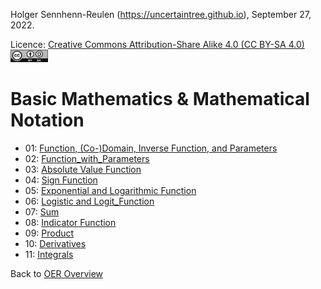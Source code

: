 Holger Sennhenn-Reulen (https://uncertaintree.github.io), September 27, 2022. 

Licence: [Creative Commons Attribution-Share Alike 4.0 (CC BY-SA 4.0) <img src="https://github.com/uncertaintree/uncertaintree.github.io/blob/master/oer/cc_by_sa.png" width="60" height="20">](https://creativecommons.org/licenses/by-sa/4.0/)

# Basic Mathematics & Mathematical Notation
- 01: [Function, (Co-)Domain, Inverse Function, and Parameters](01_function.md)
- 02: [Function_with_Parameters](02_function_with_parameters.md)
- 03: [Absolute Value Function](03_absolute_value_function.md)
- 04: [Sign Function](04_sign_function.md)
- 05: [Exponential and Logarithmic Function](05_exponential_and_logarithmic_function.md)
- 06: [Logistic and Logit_Function](06_logistic_and_logit_function.md)
- 07: [Sum](07_sum.md)
- 08: [Indicator Function](08_indicator_function.md)
- 09: [Product](09_product.md)
- 10: [Derivatives](10_derivatives.md)
- 11: [Integrals](11_integrals.md)

Back to [OER Overview](https://github.com/uncertaintree/uncertaintree.github.io/blob/master/oer/index.md)
